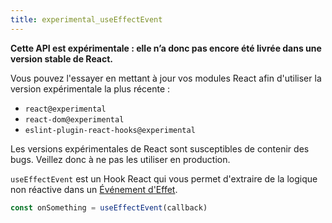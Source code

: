 ```yaml
---
title: experimental_useEffectEvent
---
```


<Wip>

**Cette API est expérimentale : elle n’a donc pas encore été livrée dans une version stable de React.**

Vous pouvez l'essayer en mettant à jour vos modules React afin d'utiliser la version expérimentale la plus récente :

- `react@experimental`
- `react-dom@experimental`
- `eslint-plugin-react-hooks@experimental`

Les versions expérimentales de React sont susceptibles de contenir des bugs. Veillez donc à ne pas les utiliser en production.

</Wip>


<Intro>

`useEffectEvent` est un Hook React qui vous permet d'extraire de la logique non réactive dans un [Événement d'Effet](/learn/separating-events-from-effects#declaring-an-effect-event).

```js
const onSomething = useEffectEvent(callback)
```

</Intro>

<InlineToc />
